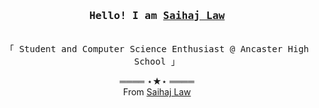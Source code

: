 <h3 align="center"><samp>Hello! I am <b><a rel="nofollow noopener noreferrer" target="_blank" href="">Saihaj Law</a></b></samp></h3>
<p align="center"><br>
  <samp>
    「 Student and Computer Science Enthusiast @ Ancaster High School </b> 」<br>
  </samp>
</p>

  <p align="center">
    ════ ⋆★⋆ ════<br>
    From <a href="">Saihaj Law</a>
  </p>
</samp>

